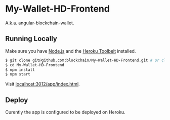 # My-Wallet-HD-Frontend
A.k.a. angular-blockchain-wallet.

## Running Locally

Make sure you have [Node.js](http://nodejs.org/) and the [Heroku Toolbelt](https://toolbelt.heroku.com/) installed.

```sh
$ git clone git@github.com:blockchain/My-Wallet-HD-Frontend.git # or clone your own fork
$ cd My-Wallet-HD-Frontend
$ npm install
$ npm start
```

Visit [localhost:3012/app/index.html](http://localhost:3012/app/index.html).

## Deploy

Curently the app is configured to be deployed on Heroku.